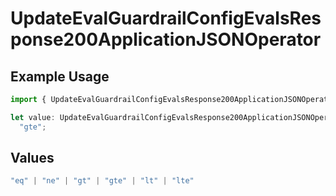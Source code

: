 # UpdateEvalGuardrailConfigEvalsResponse200ApplicationJSONOperator

## Example Usage

```typescript
import { UpdateEvalGuardrailConfigEvalsResponse200ApplicationJSONOperator } from "@orq-ai/node/models/operations";

let value: UpdateEvalGuardrailConfigEvalsResponse200ApplicationJSONOperator =
  "gte";
```

## Values

```typescript
"eq" | "ne" | "gt" | "gte" | "lt" | "lte"
```
